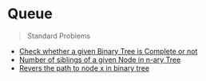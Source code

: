 # Queue

> Standard Problems
* [Check whether a given Binary Tree is Complete or not](https://www.geeksforgeeks.org/check-if-a-given-binary-tree-is-complete-tree-or-not/)
* [Number of siblings of a given Node in n-ary Tree](https://www.geeksforgeeks.org/number-siblings-given-node-n-ary-tree/)
* [Revers the path to node x in binary tree](https://github.com/pakd/cppCodes/blob/master/DataStructure/Tree/BinarySearchTree/reverse_path_to_node_x.cpp)
